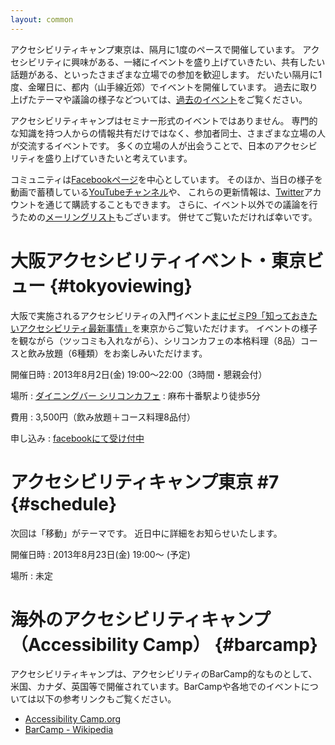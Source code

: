 ```yaml
---
layout: common
---
```


アクセシビリティキャンプ東京は、隔月に1度のペースで開催しています。
アクセシビリティに興味がある、一緒にイベントを盛り上げていきたい、共有したい話題がある、といったさまざまな立場での参加を歓迎します。
だいたい隔月に1度、金曜日に、都内（山手線近郊）でイベントを開催しています。
過去に取り上げたテーマや議論の様子などついては、[過去のイベント](/event)をご覧ください。

アクセシビリティキャンプはセミナー形式のイベントではありません。
専門的な知識を持つ人からの情報共有だけではなく、参加者同士、さまざまな立場の人が交流するイベントです。
多くの立場の人が出会うことで、日本のアクセシビリティを盛り上げていきたいと考えています。

コミュニティは[Facebookページ][fb]を中心としています。
そのほか、当日の様子を動画で蓄積している[YouTubeチャンネル][yt]や、
これらの更新情報は、[Twitter][tw]アカウントを通じて購読することもできます。
さらに、イベント以外での議論を行うための[メーリングリスト][ml]もございます。
併せてご覧いただければ幸いです。

# 大阪アクセシビリティイベント・東京ビュー {#tokyoviewing}

大阪で実施されるアクセシビリティの入門イベント[まにゼミP9「知っておきたいアクセシビリティ最新事情」](http://kokucheese.com/s/event/index/101738/)を東京からご覧いただけます。
イベントの様子を観ながら（ツッコミも入れながら）、シリコンカフェの本格料理（8品）コースと飲み放題（6種類）をお楽しみいただけます。

開催日時
:   2013年8月2日(金) 19:00〜22:00（3時間・懇親会付）

場所
:   [ダイニングバー シリコンカフェ](http://r.gnavi.co.jp/gd7u100/map/)
:   麻布十番駅より徒歩5分

費用
:   3,500円（飲み放題＋コース料理8品付）

申し込み
:   [facebookにて受け付中](https://www.facebook.com/events/217278211758325/)


# アクセシビリティキャンプ東京 #7	{#schedule}

次回は「移動」がテーマです。
近日中に詳細をお知らせいたします。

開催日時
:   2013年8月23日(金) 19:00〜 (予定)

場所
:   未定


# 海外のアクセシビリティキャンプ（Accessibility Camp）	{#barcamp}

アクセシビリティキャンプは、アクセシビリティのBarCamp的なものとして、米国、カナダ、英国等で開催されています。BarCampや各地でのイベントについては以下の参考リンクもご覧ください。

* [Accessibility Camp.org](http://www.accessibilitycamp.org/)
* [BarCamp - Wikipedia](http://ja.wikipedia.org/wiki/BarCamp)


[fb]: <https://www.facebook.com/a11ytokyo> "アクセシビリティキャンプ東京のFacebookページ"
[ml]: <https://groups.google.com/forum/?fromgroups=#!topic/a11ytokyo> "アクセシビリティキャンプ東京のGoogleグループ"
[yt]: <http://www.youtube.com/user/a11ytokyo> "アクセシビリティキャンプ東京のYouTubeチャンネル"
[tw]: <https://twitter.com/a11ytokyo> "アクセシビリティキャンプ東京のTwitter"
